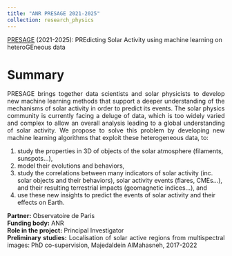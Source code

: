 ```yaml
---
title: "ANR PRESAGE 2021-2025"
collection: research_physics
---
```


[PRESAGE](https://presage.lis-lab.fr/) (2021-2025): PREdicting Solar Activity using machine learning on heteroGEneous data

Summary 
======
<div style="text-align: justify"> 
PRESAGE brings together data scientists and solar physicists to develop new machine learning methods that support a deeper understanding of the mechanisms of solar activity in order to predict its events. The solar physics community is currently facing a deluge of data, which is too widely varied and complex to allow an overall analysis leading to a global understanding of solar activity. We propose to solve this problem by developing new machine learning algorithms that exploit these heterogeneous data, to:
</div>
<ol>
<li>study the properties in 3D of objects of the solar atmosphere (filaments, sunspots…),</li>
<li>model their evolutions and behaviors,</li>
<li>study the correlations between many indicators of solar activity (inc. solar objects and their behaviors), solar activity events (flares, CMEs…), and their resulting terrestrial impacts (geomagnetic indices…), and</li>
<li>use these new insights to predict the events of solar activity and their effects on Earth.</li>
</ol>

<div style="text-align: justify">
<strong> Partner:</strong>  Observatoire de Paris
</div>
<div style="text-align: justify">
<strong> Funding body:</strong>  ANR
</div>

<div style="text-align: justify">
<strong> Role in the project:</strong>  Principal Investigator
</div>

<div style="text-align: justify">
<strong> Preliminary studies:</strong> Localisation of solar active regions from multispectral images: PhD co-supervision, Majedaldein AlMahasneh, 2017-2022
</div>
